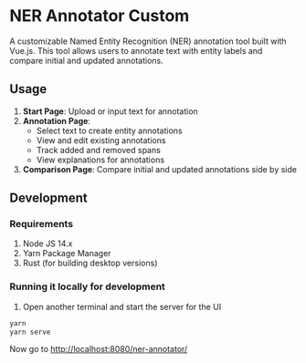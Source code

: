 # NER Annotator Custom

A customizable Named Entity Recognition (NER) annotation tool built with Vue.js. This tool allows users to annotate text with entity labels and compare initial and updated annotations.

## Usage

1. **Start Page**: Upload or input text for annotation
2. **Annotation Page**: 
   - Select text to create entity annotations
   - View and edit existing annotations
   - Track added and removed spans
   - View explanations for annotations
3. **Comparison Page**: Compare initial and updated annotations side by side


## Development

### Requirements

1. Node JS 14.x
2. Yarn Package Manager
3. Rust (for building desktop versions)

### Running it locally for development

1. Open another terminal and start the server for the UI

```sh
yarn
yarn serve
```

Now go to [http://localhost:8080/ner-annotator/](http://localhost:8080/ner-annotator/)

